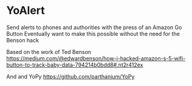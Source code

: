 # YoAlert
Send alerts to phones and authorities with the press of an Amazon Go Button
Eventually want to make this possible without the need for the Benson hack

Based on the work of Ted Benson https://medium.com/@edwardbenson/how-i-hacked-amazon-s-5-wifi-button-to-track-baby-data-794214b0bdd8#.nt2r412ex

And and YoPy https://github.com/parthanium/YoPy
